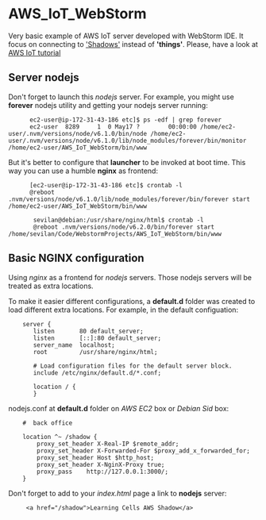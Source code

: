 # AWS_IoT_WebStorm
Very basic example of AWS IoT server developed with WebStorm IDE. It focus on connecting to ['Shadows'](https://github.com/aws/aws-iot-device-sdk-js) instead of **'things'**. Please, have a look at [AWS IoT tutorial](https://eu-west-1.console.aws.amazon.com/iot/home?region=eu-west-1#/tutorial/help?step=1)

## Server nodejs
Don't forget to launch this *nodejs* server. For example, you might use **forever** nodejs utility and getting your nodejs server running:

          ec2-user@ip-172-31-43-186 etc]$ ps -edf | grep forever
          ec2-user  8289     1  0 May17 ?        00:00:00 /home/ec2-user/.nvm/versions/node/v6.1.0/bin/node /home/ec2-user/.nvm/versions/node/v6.1.0/lib/node_modules/forever/bin/monitor /home/ec2-user/AWS_IoT_WebStorm/bin/www

But it's better to configure that **launcher** to be invoked at boot time. This way you can use a humble **nginx** as frontend:

          [ec2-user@ip-172-31-43-186 etc]$ crontab -l
          @reboot .nvm/versions/node/v6.1.0/lib/node_modules/forever/bin/forever start /home/ec2-user/AWS_IoT_WebStorm/bin/www
           
           sevilan@debian:/usr/share/nginx/html$ crontab -l
           @reboot .nvm/versions/node/v6.2.0/bin/forever start /home/sevilan/Code/WebstormProjects/AWS_IoT_WebStorm/bin/www



## Basic NGINX configuration
Using *nginx* as a frontend for *nodejs* servers. Those nodejs servers will be treated as extra locations.

To make it easier different configurations, a **default.d** folder was created to load different extra locations. For example, in the default configuation:

        server {
           listen       80 default_server;
           listen       [::]:80 default_server;
           server_name  localhost;
           root         /usr/share/nginx/html;

           # Load configuration files for the default server block.
           include /etc/nginx/default.d/*.conf;

           location / {
           }

nodejs.conf at **default.d** folder on *AWS EC2* box or *Debian Sid* box:

        #  back office

        location ^~ /shadow {
            proxy_set_header X-Real-IP $remote_addr;
            proxy_set_header X-Forwarded-For $proxy_add_x_forwarded_for;
            proxy_set_header Host $http_host;
            proxy_set_header X-NginX-Proxy true;
            proxy_pass    http://127.0.0.1:3000/;
        }  
        
Don't forget to add to your *index.html* page a link to **nodejs** server:

         <a href="/shadow">Learning Cells AWS Shadow</a>
 
